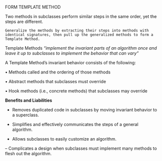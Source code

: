 FORM TEMPLATE METHOD

Two methods in subclasses perform similar steps
in the same order, yet the steps are different.

`Generalize the methods by extracting their steps
into methods with identical signatures, then pull up
the generalized methods to form a Template Method.`

Template Methods _“implement the invariant parts of an algorithm once and leave it up to subclasses to implement the behavior that can vary”_

A Template Method’s invariant behavior consists of the following:

•  Methods called and the ordering of those methods

•  Abstract methods that subclasses must override

•  Hook methods (i.e., concrete methods) that subclasses may override 

**Benefits and Liabilities**

+  Removes duplicated code in subclasses by moving invariant behavior to a superclass.

+  Simplifies and effectively communicates the steps of a general algorithm.

+  Allows subclasses to easily customize an algorithm.

–  Complicates a design when subclasses must implement many methods to flesh out the algorithm.